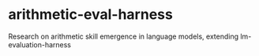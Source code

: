# arithmetic-eval-harness
Research on arithmetic skill emergence in language models, extending lm-evaluation-harness
